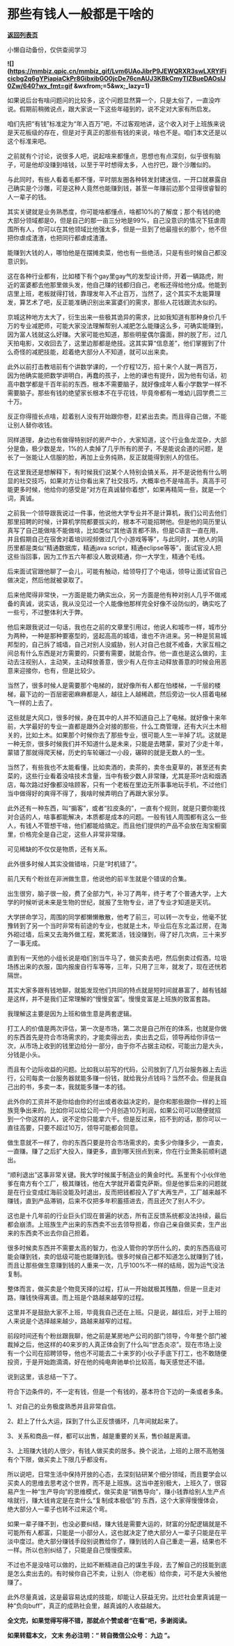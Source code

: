 # 那些有钱人一般都是干啥的

[**返回列表页**](/gzh/九边)

小懒自动备份，仅供查阅学习

****![](https://mmbiz.qpic.cn/mmbiz_gif/Lvm6UAoJibrP9JEWQRXR3swLXRYlFicicbg2q6gYPiapiaCkPr8GibxibGO0jcDe76cnAUJ3KBkCmyTIZBueDAOslJ0Zw/640?wx_fmt=gif
&wxfrom;=5&wx;_lazy=1)****

如果说后台有啥问题问的比较多，这个问题显然算一个，只是太俗了，一直没咋说。假期前稍微说点，跟大家说一下这些年碰到的，说不定对大家有所启发。

咱们先把“有钱”标准定为“年入百万”吧，不过客观地讲，这个收入对于上班族来说是天花板级的存在，但是对于真正的那些有钱的来说，啥也不是。咱们本文还是以这个标准来吧。

之前就有个讨论，说很多人吧，说起啥来都懂点，思想也有点深刻，似乎很有脑子，可是他却没赚到啥钱，以至于平时想得太多，人也拧巴，跟个沙雕似的。

与此同时，有些人看着毛都不懂，平时朋友圈各种转发封建迷信，一开口就暴露自己确实是个沙雕，可是这种人竟然也能赚到钱，甚至一年赚前边那个显得很睿智的人一辈子的钱。

其实关键就是业务熟悉度，你可能啥都懂点，啥都10%的了解度；那个有钱的绝大部分领域都是0，但是自己的那一亩三分地是99%，自己没意识的情况下狂虐周围所有人，你可以在其他领域比他强太多，但是一旦到了他最擅长的那个，他不但把你虐成渣渣，也把同行都虐成渣渣。

能赚到大钱的人，哪怕他是在摆摊卖菜，他也有一些绝活，只是有些时候自己都没意识到。

这在各种行业都有，比如楼下有个gay里gay气的发型设计师，开着一辆路虎，附近的富婆都去他那里做头发，他自己赚的钱都归自己，老板还得给他分成。他能到店里上班，老板就得打钱，靠理发年入不止百万，当然了，这个其实不太能算理发，算艺术了吧，反正能准确识别出来富婆们的需求，那些人花钱跟流水似的。

京城这种地方太大了，衍生出来一些极其诡异的需求，比如我知道有那种身价几千万的专业减肥师，可能大家没法理解帮别人减肥怎么能赚这么多，可确实能赚到，因为富人钱就这么好赚。大家可能也知道，那些明星偶尔露面，胖的脱了形，过几天拍电影，又收回去了，这里边那都是绝技。这其实算“信息差”，他们掌握到了什么奇怪的减肥技能，趁着绝大部分人不知道，就可以出来卖。

此外以前打击教培前有个讲数学课的，一个疗程12万，招十来个人就一两百万，因为他确实能把数学讲明白，再蠢的孩子，上他的课也有提升，因为他有句话，初高中数学都是千百年前的东西，根本不需要脑子，就好像成年人看小学数学一样不需要脑子。那些有钱的绝望家长根本不在乎花钱，毕竟帝都有一堆幼儿园学费二三十万。

反正你得擅长点啥，趁着别人没有开始跟你卷，赶紧出去卖。而且得自己做，不能让别人替你收钱。

同样道理，身边也有做得特别好的房产中介，大家知道，这个行业鱼龙混杂，大部分是鱼，极少数是龙，1%的人卖掉了几乎所有的房子，不是能说会道的问题，是长了一张能让人信服的脸，再加上业务纯熟，反正就能得到别人的信任。

在这里我还是想解释下，有时候我们说某个人特别会搞关系，并不是说他有什么明显的社交技巧，如果对方让你看出来了社交技巧，大概率也不是啥高手。真高手可能更多时候，他给你的感受是“对方在真诚替你着想”，如果再精简一些，就是一个词，真诚。

之前我一个领导跟我说过一件事，他说他大学专业并不是计算机，我们公司去他们那里招聘的时候，计算机学院都要拔尖的，根本不可能招聘他。但是他的简历里认真写了自己能做啥不能做啥，比如类似“其他语言都不熟，但是C语言一直在用，并且假期自己在宿舍对着培训视频做过几个小游戏等等”，与此同时，其他人的简历里都是类似“精通数据库，精通java
script，精通eclipse等等”，面试官没人把这些当回事，因为工作五六年都没人敢说精通，你一大学生，精通个毛线。

后来面试官跟他聊了一会儿，可能有触动，给领导打了个电话，领导让面试官自己做决定，然后他就被录取了。

后来他爬得非常快，一方面是能力确实出众，另一方面是他有种对别人几乎不做戒备的真诚，说实话，我从没见过一个人能像他那样完全好像不设防似的，确实吃了一些亏，不过整体利大于弊。

他后来跟我说过一句话，我也在之前的文章里引用过，他说人和城市一样，城市分为两种，一种是那种要塞型的，竖起高高的城墙，谁也不许进来。另一种是贸易城邦型的，自己拆了城墙，自己对别人没威胁，别人对自己也就不戒备，大家互相之间总有什么东西是对方需要的，只要有需要，就能合作。他一直也是这么做的，主动去注视别人，主动笑，主动释放善意，很少有人在你主动释放善意的时候会用恶意来迎接你，也有，但是比较少。

当然了，很多时候人是需要那个电梯的，就好像所有人都在怕楼梯，一千层的楼梯，最下边的一百层密密麻麻都是人，越往上人越稀疏，然后旁边一伙人搭着电梯飞一样的上去了。

这些就是大风口，很多时候，身在其中的人并不知道自己上了电梯。就好像十来年前，大学最好的专业一直都是跟外企对接的那些，什么工商管理，还有大兴土木相关的，比如土木。如果那个时候你去了那些专业，很可能人生一半掉了坑。这就是一种无奈，很多时候我们并不知道什么是未来，只能是去瞎蒙，蒙对了少走十年，蒙错了那就得爬天梯，历史的车轮碾过一小段，碾碎的就是无数人的一生。

当然了，有些我也不太能看懂，比如卖酒的，卖茶的，卖冬虫夏草的，甚至还有卖菜的，这些行业看着没啥技术含量，当中有极少数人非常赚，尤其是茶叶店和烟酒店，每次路过好像都没啥顾客，只有一个老板在里边无所事事地玩手机，不过他们当中做得好的爽得不得了，我啥时候弄明白了再跟大家分享。

此外还有一种东西，叫“掮客”，或者“拉皮条的”，一直有个规则，就是只要你能找对合适的人，啥事都能解决，本质都是成本的问题。一般有钱人周围都有这么一些人，有钱人不管想干啥，他们都能给搞定。而且他们提供的产品不会放在淘宝橱窗里，价格完全是自己定，这些人非常非常赚。

可见稀缺的不仅仅是物质，还有关系。

此外很多时候人其实没做错啥，只是“时机错了”。

前几天有个粉丝在非洲做生意，他说他的前半生就是个错误的合集。

出生很穷，脑子很一般，费了全部力气，补习了两年，终于考了个普通大学，上大学的时候听说未来是生物的世纪，就报了生物专业，进了专业才知道是天坑。

大学拼命学习，周围的同学都懒懒散散，他考了前三，可以转一次专业，他毫不犹豫转到了另一个当时非常有前途的专业，也就是土木，毕业后在东北盖过房，在海外砌过墙，后来又去海外做工程，累死累活，钱没赚到，得了好几次病，三十来岁了一事无成。

直到有一天他的小组长说是咱们别当牛马了，做买卖去吧，然后倒卖过假酒，垃圾场拣出来的衣服，国内报废自行车等等，三年，只用了三年，就发了，现在还恍若隔世。

其实大家多跟有钱地聊，就能发现他们共同的特点就是短时间就暴富了，越有钱越是这样，并不是我们正常理解的“慢慢变富”。慢慢变富是上班族的致富套路。

我理解这主要是因为上班和做生意是两套逻辑。

打工人的价值是两次评估，第一次是市场，第二次是自己所在的体系，也就是你做的东西首先是符合市场需求的，才能卖得出去，卖出去之后，领导再给你评估一次，从市场上收到的钱里边给分一部分，由于你不占据主动权，可能出力是大头，分钱是小头。

而且有个边际收益的问题。比如我以前写的代码，公司放到了几万台服务器上去运行，公司每卖一台服务器就能多赚一份钱，就给我分点钱吗？当然不会。但是我自己出的书，多卖一本，我就能多赚一本的钱。

此外你的工资并不是你给由你的付出或者收益决定的，是你和那些跟你一样的上班族竞争出来的。比如你可以给公司一个月创造10万利润，如果公司可以随便就招到一个你这样的人，说不定你只能拿六千。但是反过来，招不到的话，那你可以一直往高要，只要不超过10万，领导可能都会同意。

做生意就不一样了，你的东西只要是符合市场需求的，卖多少你赚多少，一直卖，一直赚。赚了之后扩大投入，赚更多，直到哪天拐点到来，你在行业萧条前顺利退出。

“顺利退出”这事非常关键。我大学时候属于制造业的黄金时代。系里有个小伙伴他爹在南方有个工厂，极其赚钱，他在大学就开着雷克萨斯。但是他爹后来的问题就是在行业变成红海前没能及时退出，反而把钱都投入了扩大再生产，工厂越来越不赚钱，直到产品滞销，后来不仅把多年积蓄搭进去，而且还欠了别人不少。

这也是十几年前的行业巨头们现在普遍的状态，所有正反馈系统都没法持续，最后都会崩溃。上班族生产出来的东西卖不出去领导担着，你自己亲自做买卖，生产出来的东西卖不出去你自己担着。

很多时候卖东西并不需要太高的智力，也没人管你的学历什么的，卖的东西高级可能会赚到钱，卖的低级可能也能赚到钱。很多时候自己都不知道怎么就赚到了钱，而且让那些做生意赚到钱的人重来一次，几乎100%不一样的结局，因为运气没法复制。

整体而言，做买卖是个物竞天择的过程，打从一开始就极其残酷，但是一旦走对路，赚钱快得离谱。而上班是个路越来越窄的过程。

这里并不是鼓励大家不上班，毕竟我自己还在上班。只是说，越往后，对于上班的人来说是个选择越来越少，路越来越窄的过程。

前段时间还有个粉丝跟我聊，他之前是某房地产公司的部门领导，今年整个部门被裁掉之后，他这样的40来岁的人真正体会到了什么叫“世态炎凉”。现在市场上没有一个公司在招聘领导，他也不可能去二十来岁的小伙子手底下打工，也不敢随便投资，于是开始跑滴滴，好在他的纯电奔驰单价比较高，每天感觉还不错。

说到这里，该总结一下了。

符合下边条件的，不一定有钱，但是一个有钱的，基本符合下边的一条或者多条。

1、对自己的业务极度熟悉并且非常自信。

2、赶上了什么大运，踩到了什么正反馈循环，几年间就起来了。

3、关系和商品一样，都可以出售，越是重要的关系，售价越是离谱。

3、上班赚大钱的人很少，有钱人做买卖的居多。换个说法，上班的上限不高勉强有个下限，做买卖上下限几乎都没有。

所以说吧，日常生活中保持开放的心态，去深刻钻研某个细分领域，而且要学会以买卖人的思维去思考这个世界，而不是上班族。这当中差别极大，上班久了，很容易产生一种“生产导向”的思维模式，做买卖是“销售导向”，赚小钱靠给别人生产点啥就行，赚大钱肯定是在卖什么“复制成本极低”的
东西，这个大家得慢慢体会，绝大部分人一辈子也转不过来这个弯。

如果一辈子赚不到，也没必要纠结，赚大钱是需要大运的，财富的分配逻辑就是不可能所有人都富，只能是一小部分人，这也就决定了绝大部分人一辈子只能是在平淡中度过。绝大部分赚钱手段别说教给你了，赚到钱的人自己重走一遍，结果也不一样。所以也别纠结了，只能是自己慢慢摸索。

不过也不是没啥可以做的，比如不断精进自己的谋生手段，去了解自己的技能到底是怎么卖出去的。有时候你自己不卖，让别人（你老板）给你卖，可不是大头被他赚了。

此外尽量真诚，这是最容易达成的技能，却能让人获益无穷。比烂社会里真诚是一种“负向buff”，真正的成熟社会里，越真诚的人收益越大。

 **全文完，如果觉得写得不错，那就点个赞或者“在看”吧，多谢阅读。**

 **如果转载本文， **文末** 务必注明：“ **转自微信公众号：** **九边** ”。**


